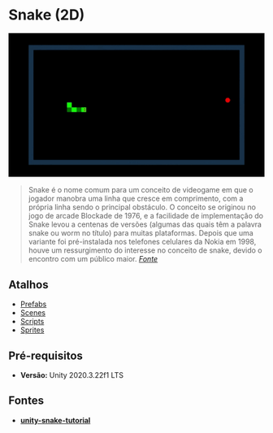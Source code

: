 # Snake (2D)

![](images\UnitySnake.gif)

> Snake é o nome comum para um conceito de videogame em que o jogador manobra uma linha que cresce em comprimento, com a própria linha sendo o principal obstáculo. O conceito se originou no jogo de arcade Blockade de 1976, e a facilidade de implementação do Snake levou a centenas de versões (algumas das quais têm a palavra snake ou worm no título) para muitas plataformas. Depois que uma variante foi pré-instalada nos telefones celulares da Nokia em 1998, houve um ressurgimento do interesse no conceito de snake, devido o encontro com um público maior. [*Fonte*](https://en.wikipedia.org/wiki/Snake_(video_game_genre))

## Atalhos

- [Prefabs](Assets\Prefabs)
- [Scenes](Assets\Scenes)
- [Scripts](Assets\Scripts)
- [Sprites](Assets\Sprites)

## Pré-requisitos

- **Versão:** Unity 2020.3.22f1 LTS

## Fontes

- [**unity-snake-tutorial**](https://github.com/zigurous/unity-snake-tutorial)